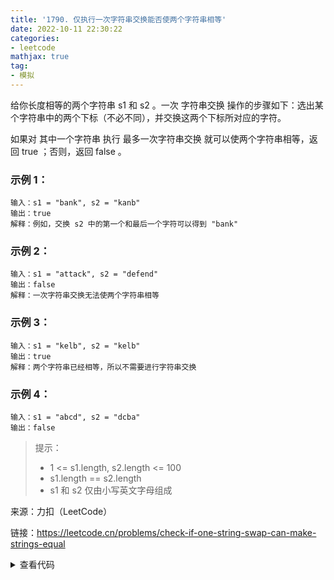 ```yaml
---
title: '1790. 仅执行一次字符串交换能否使两个字符串相等'
date: 2022-10-11 22:30:22
categories:
- leetcode
mathjax: true
tag:
- 模拟
---
```


给你长度相等的两个字符串 s1 和 s2 。一次 字符串交换 操作的步骤如下：选出某个字符串中的两个下标（不必不同），并交换这两个下标所对应的字符。

如果对 其中一个字符串 执行 最多一次字符串交换 就可以使两个字符串相等，返回 true ；否则，返回 false 。

### 示例 1：
```
输入：s1 = "bank", s2 = "kanb"
输出：true
解释：例如，交换 s2 中的第一个和最后一个字符可以得到 "bank"
```
### 示例 2：
```
输入：s1 = "attack", s2 = "defend"
输出：false
解释：一次字符串交换无法使两个字符串相等
```
### 示例 3：
```
输入：s1 = "kelb", s2 = "kelb"
输出：true
解释：两个字符串已经相等，所以不需要进行字符串交换
```
### 示例 4：
```
输入：s1 = "abcd", s2 = "dcba"
输出：false
```

> 提示：
>
> - 1 <= s1.length, s2.length <= 100
> - s1.length == s2.length
> - s1 和 s2 仅由小写英文字母组成

来源：力扣（LeetCode）

链接：https://leetcode.cn/problems/check-if-one-string-swap-can-make-strings-equal


<details><summary>查看代码</summary><pre><code>
class Solution {
public:
    bool areAlmostEqual(string s1, string s2) {
        int n = s1.size();
        bool swapFlag = false;
        for (int i = 0; i < n; i++) {
            if (s1[i] == s2[i]) {
                continue;
            }
            if (swapFlag) return false;
            int j = i;
            for (; j < n; j++) {
                if (s1[j] == s2[i] && s2[j] == s1[i]) {
                    swapFlag = true;
                    char t = s1[i];
                    s1[i] = s1[j];
                    s1[j] = t;
                    break;
                }
            }
            if (j == n) {
                return false;
            }
        }

        return true;
    }
};
</code></pre></details>